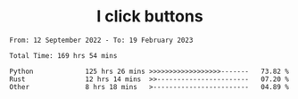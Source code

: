 <h1 align="center">
I click buttons
</h1>

<!--START_SECTION:waka-->

```text
From: 12 September 2022 - To: 19 February 2023

Total Time: 169 hrs 54 mins

Python             125 hrs 26 mins >>>>>>>>>>>>>>>>>>-------   73.82 %
Rust               12 hrs 14 mins  >>-----------------------   07.20 %
Other              8 hrs 18 mins   >------------------------   04.89 %
```

<!--END_SECTION:waka-->
